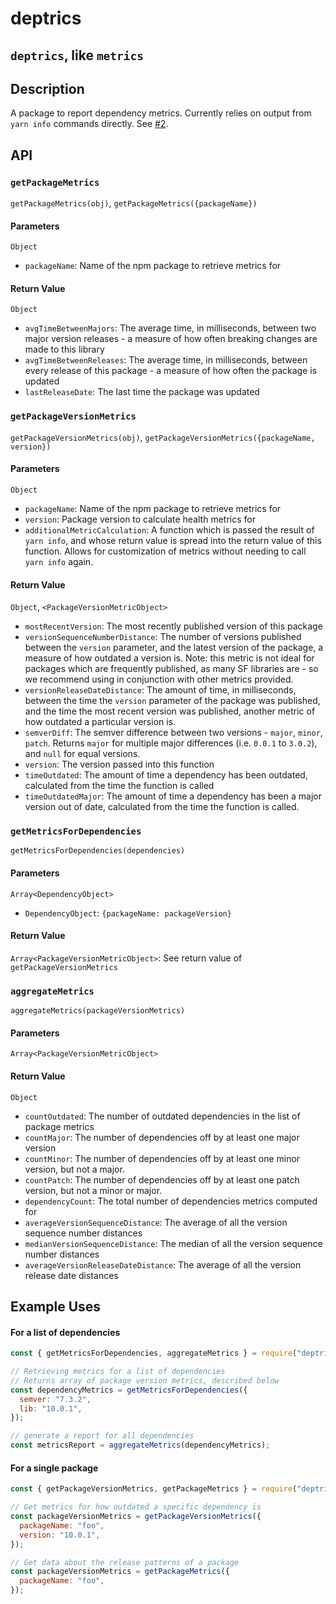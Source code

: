 # deptrics

## `deptrics`, like `metrics`

## Description

A package to report dependency metrics. Currently relies on output from `yarn info` commands directly. See [#2](https://github.com/finn-orsini/deptrics/issues/2).

## API

### `getPackageMetrics`

`getPackageMetrics(obj)`, `getPackageMetrics({packageName})`

#### Parameters

`Object`

- `packageName`: Name of the npm package to retrieve metrics for

#### Return Value

`Object`

- `avgTimeBetweenMajors`: The average time, in milliseconds, between two major
  version releases - a measure of how often breaking changes are made to this
  library
- `avgTimeBetweenReleases`: The average time, in milliseconds, between every
  release of this package - a measure of how often the package is updated
- `lastReleaseDate`: The last time the package was updated

### `getPackageVersionMetrics`

`getPackageVersionMetrics(obj)`,
`getPackageVersionMetrics({packageName, version})`

#### Parameters

`Object`

- `packageName`: Name of the npm package to retrieve metrics for
- `version`: Package version to calculate health metrics for
- `additionalMetricCalculation`: A function which is passed the result of
  `yarn info`, and whose return value is spread into the return value of this
  function. Allows for customization of metrics without needing to call
  `yarn info` again.

#### Return Value

`Object`, `<PackageVersionMetricObject>`

- `mostRecentVersion`: The most recently published version of this package
- `versionSequenceNumberDistance`: The number of versions published between the
  `version` parameter, and the latest version of the package, a measure of how
  outdated a version is. Note: this metric is not ideal for packages which are
  frequently published, as many SF libraries are - so we recommend using in
  conjunction with other metrics provided.
- `versionReleaseDateDistance`: The amount of time, in milliseconds, between the
  time the `version` parameter of the package was published, and the time the
  most recent version was published, another metric of how outdated a particular
  version is.
- `semverDiff`: The semver difference between two versions - `major`, `minor`,
  `patch`. Returns `major` for multiple major differences (i.e. `0.0.1` to
  `3.0.2`), and `null` for equal versions.
- `version`: The version passed into this function
- `timeOutdated`: The amount of time a dependency has been outdated, calculated
  from the time the function is called
- `timeOutdatedMajor`: The amount of time a dependency has been a major version
  out of date, calculated from the time the function is called.

### `getMetricsForDependencies`

`getMetricsForDependencies(dependencies)`

#### Parameters

`Array<DependencyObject>`

- `DependencyObject`: `{packageName: packageVersion}`

#### Return Value

`Array<PackageVersionMetricObject>`: See return value of
`getPackageVersionMetrics`

### `aggregateMetrics`

`aggregateMetrics(packageVersionMetrics)`

#### Parameters

`Array<PackageVersionMetricObject>`

#### Return Value

`Object`

- `countOutdated`: The number of outdated dependencies in the list of package
  metrics
- `countMajor`: The number of dependencies off by at least one major version
- `countMinor`: The number of dependencies off by at least one minor version,
  but not a major.
- `countPatch`: The number of dependencies off by at least one patch version,
  but not a minor or major.
- `dependencyCount`: The total number of dependencies metrics computed for
- `averageVersionSequenceDistance`: The average of all the version sequence
  number distances
- `medianVersionSequenceDistance`: The median of all the version sequence number
  distances
- `averageVersionReleaseDateDistance`: The average of all the version release
  date distances

## Example Uses

#### For a list of dependencies

```js
const { getMetricsForDependencies, aggregateMetrics } = require("deptrics");

// Retrieving metrics for a list of dependencies
// Returns array of package version metrics, described below
const dependencyMetrics = getMetricsForDependencies({
  semver: "7.3.2",
  lib: "10.0.1",
});

// generate a report for all dependencies
const metricsReport = aggregateMetrics(dependencyMetrics);
```

#### For a single package

```js
const { getPackageVersionMetrics, getPackageMetrics } = require("deptrics");

// Get metrics for how outdated a specific dependency is
const packageVersionMetrics = getPackageVersionMetrics({
  packageName: "foo",
  version: "10.0.1",
});

// Get data about the release patterns of a package
const packageVersionMetrics = getPackageMetrics({
  packageName: "foo",
});
```
